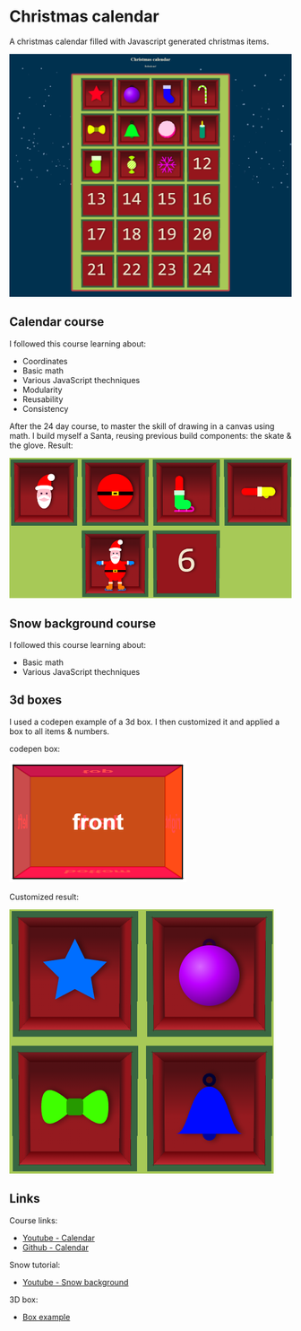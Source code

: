 # Christmas calendar
A christmas calendar filled with Javascript generated christmas items.

![Screenshot christmas calendar](screenshots/screenshot_christmas_calendar.png)

## Calendar course
I followed this course learning about:
- Coordinates
- Basic math
- Various JavaScript thechniques
- Modularity
- Reusability
- Consistency

After the 24 day course, to master the skill of drawing in a canvas using math. I build myself a Santa, reusing previous build components: the skate & the glove.
Result:

![Screenshot of custom made Santa](screenshots/screenshot_santa.png)

## Snow background course
I followed this course learning about:
- Basic math
- Various JavaScript thechniques

## 3d boxes
I used a codepen example of a 3d box. I then customized it and applied a box to all items & numbers.

codepen box:

![Codepen box example](screenshots/codepen-box.png)


Customized result:

![Customized boxes](screenshots/customized_boxes.png)

## Links
Course links:
- [Youtube - Calendar](https://www.youtube.com/playlist?list=PLB0Tybl0UNfalh9Ll82j6OKdx1QINOZom)
- [Github - Calendar](https://github.com/gniziemazity/christmas_calendar)

Snow tutorial:
- [Youtube - Snow background](https://www.youtube.com/watch?v=JG7B4W9HeOw)

3D box:
- [Box example](https://codepen.io/desandro/pen/MGpMOV)
